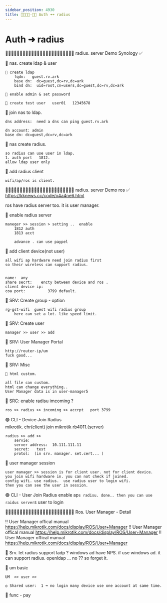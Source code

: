 ```yaml
---
sidebar_position: 4930
title: 🎪🎪🎪🎪-🔐🔐 Auth ➜➜ radius
---
```



# Auth ➜ radius



🔵🔵🔵🔵🔵🔵🔵🔵🔵🔵🔵🔵🔵🔵🔵🔵🔵🔵🔵🔵🔵🔵🔵🔵 radius. server Demo Synology ✅

🔵 nas. create ldap & user 

    🔶 create ldap
        fqdn:   guest.rv.ark 
        base dn:  dc=guest,dc=rv,dc=ark
        bind dn:  uid=root,cn=users,dc=guest,dc=rv,dc=ark

    🔶 enable admin & set password

    🔶 create test user   user01   12345678

🔵 join nas to ldap.

    dns address:  need a dns can ping guest.rv.ark

    dn account: admin 
    base dn: dc=guest,dc=rv,dc=ark



🔵 nas create radius.

    so radius can use user in ldap.
    1. auth port   1812. 
    allow ldap user only 



🔵 add radius client

    wifi/ap/ros is client.




🔵🔵🔵🔵🔵🔵🔵🔵🔵🔵🔵🔵🔵🔵🔵🔵🔵🔵🔵🔵🔵🔵🔵🔵 radius. server Demo ros ✅
  https://kknews.cc/code/o4a4ne6.html

  ros have radius server too. 
  it is user manager. 


🔵 enable radius server  

    maneger >> session > setting ..  enable  
        1812 auth 
        1813 acct

        advance . can use paypel 


🔵 add client device(not user)

    all wifi ap hardware need join radius first
    so their wireless can support radius. 


    name:  any 
    share secrt:    encty between device and ros .
    client device ip:   
    coa port:          3799 default.



🔵 SRV:  Create group  - option

    rg-gst-wifi  guest wifi radius group 
        here can set a lot. like speed limit.



🔵 SRV:  Create user 

    manager >> user >> add 


🔵 SRV:  User Manager Portal 

    http://router-ip/um
    fuck good...


🔵 SRV: Misc 

    🔶 html custom.

    all file can custom.
    html can change everything..
    User Manager data is in user-manager5


🔵 SRC: enable radisu imcoming  ?

    ros >> radius >> incoming >> accrpt   port 3799



🟢 CLI - Device Join Radius  
    mikrotik. chr(client) join mikrotik rb4011.(server)

    radius >> add >>  
        servie:  
        server address:  10.111.111.11
        secret:   test
        protol:  (in srv. manager. set.cert... )


🔵 user manager session  

    user manager >> session is for client user. not for client device.
    you join wifi hardware in. you can not check if joined.
    config wifi. use radius.  use radius user to login wifi.
    then you can see the user in session. 



🟢 CLI - User Join Radius 
    enable ap`s radisu.
    done..
    then you can use raidus server`s user to login 




🔵🔵🔵🔵🔵🔵🔵🔵🔵🔵🔵🔵🔵🔵🔵🔵🔵🔵🔵🔵🔵🔵🔵🔵 Ros. User Manager - Detail

‼️ User Manager offical manual   https://help.mikrotik.com/docs/display/ROS/User+Manager
‼️ User Manager offical manual   https://help.mikrotik.com/docs/display/ROS/User+Manager
‼️ User Manager offical manual   https://help.mikrotik.com/docs/display/ROS/User+Manager



🔵 Srv. let radius support ladp ?
    windows ad have NPS. if use windows ad. it can support radius. 
    openldap ... no ??    so forget it. 
    



🔵 um basic 

    UM  >> user >> 

    ◎ Shared user:  1 ➜ no login many device use one account at same time.  



🔵 func - pay 

